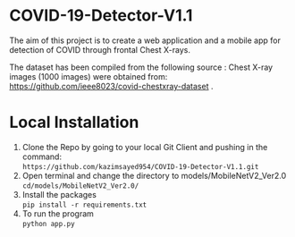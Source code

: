 # COVID-19-Detector-V1.1


The aim of this project is to create a web application and a mobile app for detection of COVID through frontal Chest X-rays.

The dataset has been compiled from the following source :  Chest X-ray images (1000 images) were obtained from: https://github.com/ieee8023/covid-chestxray-dataset .

# Local Installation 
1. Clone the Repo by going to your local Git Client and pushing in the command:</br>
`https://github.com/kazimsayed954/COVID-19-Detector-V1.1.git`
2. Open terminal and change the directory to models/MobileNetV2_Ver2.0 <br>
`cd/models/MobileNetV2_Ver2.0/`
3. Install the packages <br>
`pip install -r requirements.txt`
4. To run the program <br>
`python app.py`

